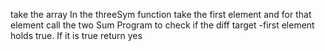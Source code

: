 take the array
In the threeSym function take the first element
and for that element call the two Sum Program to check if the diff
target -first element holds true. If it is true return yes